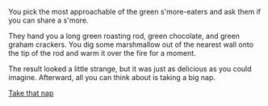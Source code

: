 You pick the most approachable of the green s'more-eaters and ask them if you can share a s'more.

They hand you a long green roasting rod, green chocolate, and green graham crackers. You dig some marshmallow out of the nearest wall onto the tip of the rod and warm it over the fire for a moment.

The result looked a little strange, but it was just as delicious as you could imagine. Afterward, all you can think about is taking a big nap.

[Take that nap](../marshmallow.md)
